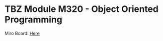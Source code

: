 # TBZ Module M320 - Object Oriented Programming 

Miro Board: [Here](https://miro.com/app/board/uXjVLE30rto=/)
